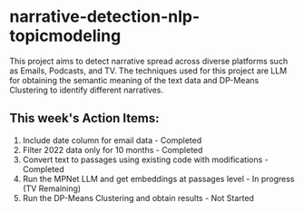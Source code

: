 # narrative-detection-nlp-topicmodeling
This project aims to detect narrative spread across diverse platforms such as Emails, Podcasts, and TV. The techniques used for this project are LLM for obtaining the semantic meaning of the text data and DP-Means Clustering to identify different narratives.


## This week's Action Items:
1. Include date column for email data - Completed
2. Filter 2022 data only for 10 months - Completed
3. Convert text to passages using existing code with modifications -  Completed
4. Run the MPNet LLM and get embeddings at passages level - In progress (TV Remaining)
5. Run the DP-Means Clustering and obtain results - Not Started
